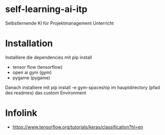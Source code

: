 # self-learning-ai-itp
Selbstlernende KI für Projektmanagement Unterricht

# Installation
Installiere die dependencies mit pip install
- tensor flow (tensorflow)
- open ai gym (gym)
- pygame (pygame)

Danach installiere mit pip install -e gym-spaceship im hauptdirectory (pfad des readmes) das custom Environment

# Infolink
- https://www.tensorflow.org/tutorials/keras/classification?hl=en